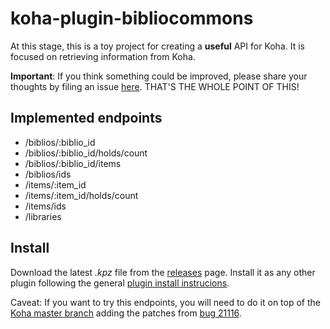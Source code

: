 # koha-plugin-bibliocommons

At this stage, this is a toy project for creating a __useful__ API for Koha. It is
focused on retrieving information from Koha.

__Important__: If you think something could be improved, please share your thoughts by filing
an issue [here](https://github.com/thekesolutions/koha-plugin-bibliocommons/issues). THAT'S THE
WHOLE POINT OF THIS!

## Implemented endpoints

* /biblios/:biblio_id
* /biblios/:biblio_id/holds/count
* /biblios/:biblio_id/items
* /biblios/ids
* /items/:item_id
* /items/:item_id/holds/count
* /items/ids
* /libraries

## Install

Download the latest _.kpz_ file from the [releases](https://github.com/thekesolutions/koha-plugin-bibliocommons/releases) page.
Install it as any other plugin following the general [plugin install instrucions](https://wiki.koha-community.org/wiki/Koha_plugins).

Caveat: If you want to try this endpoints, you will need to do it on top of the [Koha master branch](https://gitlab.com/koha-community/Koha)
adding the patches from [bug 21116](https://bugs.koha-community.org/bugzilla3/show_bug.cgi?id=21116).